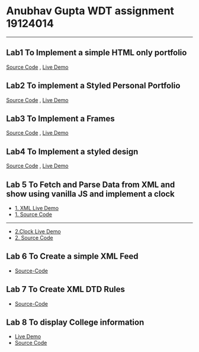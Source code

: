 # Anubhav Gupta WDT assignment 19124014 

---

## Lab1 To Implement a simple HTML only portfolio 

[Source Code](https://github.com/Gupta-Anubhav12/Assignments/blob/main/wdt/Lab1.html) ,
[Live Demo](https://gupta-anubhav12.github.io/Assignments/wdt/Lab1.html)

## Lab2 To implement a Styled Personal Portfolio
[Source Code](https://github.com/Gupta-Anubhav12/Assignments/tree/main/wdt/Lab2) ,
[Live Demo](https://realdevils.com/portfolio/Anubhav%20Gupta)

## Lab3 To Implement a Frames
[Source Code](https://github.com/Gupta-Anubhav12/Assignments/blob/main/wdt/frameset.html) ,
[Live Demo](https://gupta-anubhav12.github.io/Assignments/wdt/frameset.html)

## Lab4 To Implement a styled design
[Source Code](https://github.com/Gupta-Anubhav12/JobFilter) ,
[Live Demo](https://heuristic-borg-007ce1.netlify.app/)

## Lab 5 To Fetch and Parse Data from XML and show using vanilla JS and implement a clock

- [1. XML Live Demo](https://gupta-anubhav12.github.io/Assignments/wdt/Lab4/index.html) 
- [1. Source Code ](https://github.com/Gupta-Anubhav12/Assignments/blob/main/wdt/Lab4/)

---

- [2.Clock Live Demo](https://gupta-anubhav12.github.io/Assignments/wdt/Lab5.html)
- [2. Source Code](https://github.com/Gupta-Anubhav12/Assignments/blob/main/wdt/Lab5.html)

## Lab 6 To Create a simple XML Feed 

- [Source-Code](Lab6/Blog.xml)
  
## Lab 7 To Create XML DTD Rules

- [Source-Code](Lab7/DTD.dtd)

## Lab 8 To display College information

- [Live Demo](https://gupta-anubhav12.github.io/ICWREC-2021/index.html)
- [Source Code](https://github.com/Gupta-Anubhav12/ICWREC-2021)